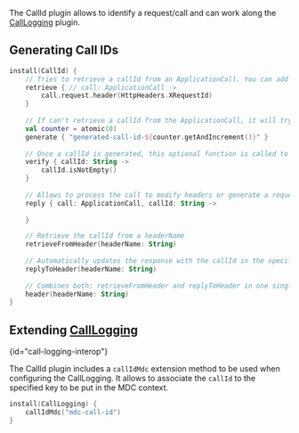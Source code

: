 [//]: # (title: CallId)

<include src="lib.md" include-id="outdated_warning"/>

The CallId plugin allows to identify a request/call and can work along the [CallLogging](logging.md#call_logging) plugin.

## Generating Call IDs 

```kotlin
install(CallId) {
    // Tries to retrieve a callId from an ApplicationCall. You can add several retrievers and all will be executed coalescing until one of them is not null.  
    retrieve { // call: ApplicationCall ->
        call.request.header(HttpHeaders.XRequestId)
    }
    
    // If can't retrieve a callId from the ApplicationCall, it will try the generate blocks coalescing until one of them is not null.
    val counter = atomic(0)
    generate { "generated-call-id-${counter.getAndIncrement()}" }
    
    // Once a callId is generated, this optional function is called to verify if the retrieved or generated callId String is valid. 
    verify { callId: String ->
        callId.isNotEmpty()
    }
    
    // Allows to process the call to modify headers or generate a request from the callId
    reply { call: ApplicationCall, callId: String ->
    
    }

    // Retrieve the callId from a headerName
    retrieveFromHeader(headerName: String)
    
    // Automatically updates the response with the callId in the specified headerName
    replyToHeader(headerName: String)
    
    // Combines both: retrieveFromHeader and replyToHeader in one single call
    header(headerName: String)
}
```

## Extending [CallLogging](logging.md#call_logging)
{id="call-logging-interop"}

The CallId plugin includes a `callIdMdc` extension method to be used when configuring the CallLogging.
It allows to associate the `callId` to the specified key to be put in the MDC context. 

```kotlin
install(CallLogging) {
    callIdMdc("mdc-call-id")
}
```